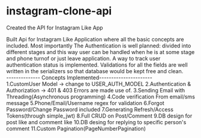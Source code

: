 # instagram-clone-api
Created the API for Instagram Like App

Built Api for Instagram Like Application where all the basic concepts are included. Most importantly The Authentication is well planned: divided into different stages and 
this way user can be handled when he is at some stage and phone turnof or just leave application. A way to track user authentication status is implemented. Validations for 
all the fields are well written in the serializers so that database would be kept free and clean.                                                                    
-------------- Concepts Implemented----------------------                                                                                                            
1.CustomUser Model -> change to USER_AUTH_MODEL
2.Authentication & Authorization -> 401 & 403 Errors are made use of.
3.Sending Email with Threading(Asynchronous programming)
4.Code verification From email/sms message
5.Phone/Email/Username regex for validation
6.Forgot Password/Change Password included
7.Generating Refresh/Access Tokens(through simple_jwt)
8.Full CRUD on Post/Comment
9.DB design for post like and comment like
10.DB desing for replying to specific person's comment
11.Custom Pagination(PageNumberPagination)
